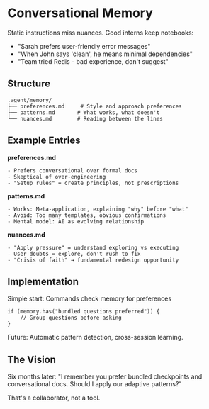 # Conversational Memory

Static instructions miss nuances. Good interns keep notebooks:
- "Sarah prefers user-friendly error messages"
- "When John says 'clean', he means minimal dependencies"
- "Team tried Redis - bad experience, don't suggest"

## Structure
```
.agent/memory/
├── preferences.md     # Style and approach preferences
├── patterns.md       # What works, what doesn't
└── nuances.md        # Reading between the lines
```

## Example Entries

**preferences.md**
```
- Prefers conversational over formal docs
- Skeptical of over-engineering
- "Setup rules" = create principles, not prescriptions
```

**patterns.md**
```
- Works: Meta-application, explaining "why" before "what"
- Avoid: Too many templates, obvious confirmations
- Mental model: AI as evolving relationship
```

**nuances.md**
```
- "Apply pressure" = understand exploring vs executing
- User doubts = explore, don't rush to fix
- "Crisis of faith" → fundamental redesign opportunity
```

## Implementation

Simple start: Commands check memory for preferences
```
if (memory.has("bundled questions preferred")) {
    // Group questions before asking
}
```

Future: Automatic pattern detection, cross-session learning.

## The Vision

Six months later: "I remember you prefer bundled checkpoints and conversational docs. Should I apply our adaptive patterns?"

That's a collaborator, not a tool.
